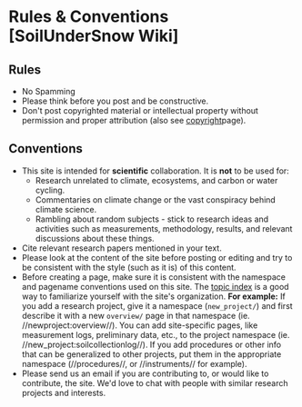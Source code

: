 # Rules & Conventions [SoilUnderSnow Wiki]

## Rules

- No Spamming
- Please think before you post and be constructive.
- Don't post copyrighted material or intellectual property without permission and proper attribution (also see [copyright](wiki/wiki_copyright.md)page).

## Conventions

- This site is intended for **scientific** collaboration. It is **not** to be used for:
  - Research unrelated to climate, ecosystems, and carbon or water cycling.
  - Commentaries on climate change or the vast conspiracy behind climate science.
  - Rambling about random subjects - stick to research ideas and activities such as measurements, methodology, results, and relevant discussions about these things.
- Cite relevant research papers mentioned in your text.
- Please look at the content of the site before posting or editing and try to be consistent with the style (such as it is) of this content.
- Before creating a page, make sure it is consistent with the namespace and pagename conventions used on this site. The [topic index](topicindex.md) is a good way to familiarize yourself with the site's organization. **For example:** If you add a research project, give it a namespace (`new_project/`) and first describe it with a new `overview/` page in that namespace (ie. //newproject:overview//). You can add site-specific pages, like measurement logs, preliminary data, etc., to the  project namespace (ie. //new_project:soilcollectionlog//). If you add procedures or other info that can be generalized to other projects, put them in the appropriate namespace (//procedures//, or //instruments// for example).
- Please send us an email if you are contributing to, or would like to contribute, the site. We'd love to chat with people with similar research projects and interests.
